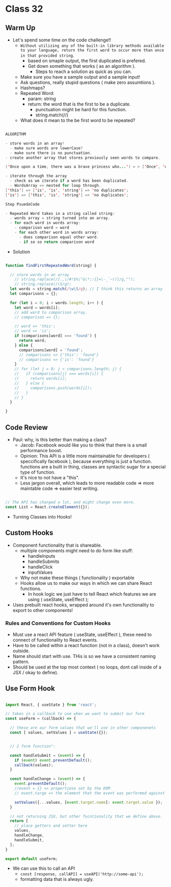 # Class 32

## Warm Up

- Let's spend some time on the code challenge!!
  - `Without utilizing any of the built-in library methods available to your language, return the first word to occur more than once in that provided string`.
    - based on smaple output, the first duplicated is prefered.
    - Get down something that works ( as an algorithm ).
      - Steps to reach a solution as quick as you can.
  - Make sure you have a sample output and a sample input!
  - Ask questions, really stupid questions ( make zero assumtions ).
  - Hashmaps?
  - Repeated Word:
    - param: string
    - return: the word that is the first to be a duplicate.
      - punctuation might be hard for this function.
      - string.match(//)
  - What does it mean to the be first word to be repeated?

```java

ALGORITHM

- store words in an array!
  - make sure words are lowerCase?
  - make sure there is no punctuation.
- create another array that stores previously seen words to compare.

('Once upon a time, there was a brave princess who...') = > ['Once', 'upon', 'a', 'time,', 'there', '...' ]

- iterate through the array
  - check as we iterate if a word has been duplicated.
  - WordsArray => nested for loop through.
['this'] => ['is', 'is', 'string'] => 'no duplicates';
['is'] => ['this', 'is', 'string'] => 'no duplicates';

Step PsuedoCode

- Repeated Word takes in a string called string:
  - words array = string turned into an array.
  - for each word in words array:
    - comparison word = word
    - for each other word in words array:
      - does comparison equal other word.
      - if so so return comparison word
```

- Solution

```js

function findFirstRepeatedWord(string) {

  // store words in an array
    // string.replace(/[.,\/#!$%\^&\*;:{}=\-_`~()]/g,"");
    // string.replace(/\S/g);
  let words = string.match(/\w\S/g); // I think this returns an array
  let comparisons = {};

  for (let i = 0; i < words.length; i++ ) {
    let word = words[i];
    // add word to comparison array.
    // comparison => {};

    // word => 'this';
    // word => 'is';
    if (comparisons[word] === 'found') {
      return word;
    } else {
      comparisons[word] = 'found';
      // comparisons => {'this': 'found'}
      // comparisons => {'is': 'found'}
    }
    // for (let j = 0; j < comparisons.length; j) {
    //   if (comparisons[j] === words[i]) {
    //     return words[i];
    //   } else {
    //     comparisons.push(words[i]);
    //   }
    // }
  }

}

```

## Code Review

- Paul: why, is this better than making a class?
  - Jacob: Facebook would like you to think that there is a small performance boost.
  - Opinion: This API is a little more maintainable for developers ( speccifically facebook ), because everything is just a function. functions are a built in thing, classes are syntactic sugar for a special type of function.
  - It's nice to not have a "this".
  - Less jargon overall, which leads to more readable code => more maintable code => easier test writing.

```js

// The API has changed a lot, and might change even more.
const List = React.createElement({});

```

- Turning Classes into Hooks!

## Custom Hooks

- Component functionality that is shareable.
  - multiple components might need to do form like stuff:
    - handleInputs
    - handleSubmits
    - handleClick
    - inputValues
  - Why not make these things ( functionality ) exportable
  - Hooks allow us to make our ways in which we can share React functions.
    - In hook logic we just have to tell React which features we are using ( useState, useEffect );
- Uses prebuilt react hooks, wrapped around it's own functionality to export to other components!

### Rules and Conventions for Custom Hooks

- Must use a react API feature ( useState, useEffect ), these need to connect of functionality to React events.
- Have to be called within a react function (not in a class), doesn't work outside.
- Name should start with use. THis is so we have a consistent naming pattern.
- Should be used at the top most context ( no loops, dont call inside of a JSX / okay to define).

## Use Form Hook

```js

import React, { useState } from 'react';

// takes in a callback to use when we want to submit our form
const useForm = (callback) => {

  // these are our form values that we'll use in other componenets
  const [ values, setValues ] = useState({});


  // 2 form function":

  const handleSubmit = (event) => {
    if (event) event.preventDefault();
    callback(values);
  }

  const handleChange = (event) => {
    event.preventDefault();
    //event = {} => propertiese set by the DOM
    // event.targe => the element that the event was performed against <button onClick={handleChange} name="usename" value="Jacob">

    setValues({...values, [event.target.name]: event.target.value });
  }

  // not returning JSX, but other fucntionality that we define above.
  return [
    // place getters and setter here
    values,
    handleChange,
    handleSubmit,
  ];
}

export default useForm;

```

- We can use this to call an API
  - `const [response, callAPI] = useAPI('http://some-api');`
  - formatting data that is always ugly.
